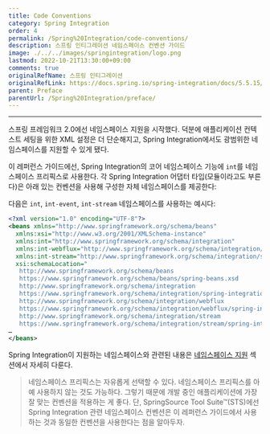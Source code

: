 ```yaml
---
title: Code Conventions
category: Spring Integration
order: 4
permalink: /Spring%20Integration/code-conventions/
description: 스프링 인티그레이션 네임스페이스 컨벤션 가이드
image: ./../../images/springintegration/logo.png
lastmod: 2022-10-21T13:30:00+09:00
comments: true
originalRefName: 스프링 인티그레이션
originalRefLink: https://docs.spring.io/spring-integration/docs/5.5.15/reference/html/index-single.html#code-conventions
parent: Preface
parentUrl: /Spring%20Integration/preface/
---
```


---

스프링 프레임워크 2.0에선 네임스페이스 지원을 시작했다. 덕분에 애플리케이션 컨텍스트 세팅을 위한 XML 설정은 더 단순해지고, Spring Integration에서도 광범위한 네임스페이스를 지원할 수 있게 됐다.

이 레퍼런스 가이드에선, Spring Integration의 코어 네임스페이스 기능에 `int`를 네임스페이스 프리픽스로 사용한다. 각 Spring Integration 어댑터 타입(모듈이라고도 부른다)은 아래 있는 컨벤션을 사용해 구성한 자체 네임스페이스를 제공한다:

다음은 `int`, `int-event`, `int-stream` 네임스페이스를 사용하는 예시다:

```xml
<?xml version="1.0" encoding="UTF-8"?>
<beans xmlns="http://www.springframework.org/schema/beans"
  xmlns:xsi="http://www.w3.org/2001/XMLSchema-instance"
  xmlns:int="http://www.springframework.org/schema/integration"
  xmlns:int-webflux="http://www.springframework.org/schema/integration/webflux"
  xmlns:int-stream="http://www.springframework.org/schema/integration/stream"
  xsi:schemaLocation="
   http://www.springframework.org/schema/beans
   https://www.springframework.org/schema/beans/spring-beans.xsd
   http://www.springframework.org/schema/integration
   https://www.springframework.org/schema/integration/spring-integration.xsd
   http://www.springframework.org/schema/integration/webflux
   https://www.springframework.org/schema/integration/webflux/spring-integration-webflux.xsd
   http://www.springframework.org/schema/integration/stream
   https://www.springframework.org/schema/integration/stream/spring-integration-stream.xsd">
…
</beans>
```

Spring Integration이 지원하는 네임스페이스와 관련된 내용은 [네임스페이스 지원](https://docs.spring.io/spring-integration/docs/5.5.15/reference/html/configuration.html#configuration-namespace) 섹션에서 자세히 다룬다.

> 네임스페이스 프리픽스는 자유롭게 선택할 수 있다. 네임스페이스 프리픽스를 아예 사용하지 않는 것도 가능하다. 그렇기 때문에 개발 중인 애플리케이션에 가장 잘 맞는 컨벤션을 적용하는 게 좋다. 단, SpringSource Tool Suite™(STS)에선 Spring Integration 관련 네임스페이스 컨벤션은 이 레퍼런스 가이드에서 사용하는 것과 동일한 컨벤션을 사용한다는 점을 알아두자.
